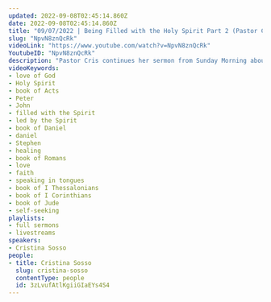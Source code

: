 ```yaml
---
updated: 2022-09-08T02:45:14.860Z
date: 2022-09-08T02:45:14.860Z
title: "09/07/2022 | Being Filled with the Holy Spirit Part 2 (Pastor Cristina Sosso)"
slug: "NpvN8znQcRk"
videoLink: "https://www.youtube.com/watch?v=NpvN8znQcRk"
YoutubeID: "NpvN8znQcRk"
description: "Pastor Cris continues her sermon from Sunday Morning about being filled with the Holy Spirit. In Acts 4, Peter and John spoke boldly about the revelation of Jesus Christ despite the threat of being arrested. This was because they were filled with the Holy Spirit. The Holy Spirit gave them boldness, wisdom, and new revelation. We know this because before being filled with the Spirit, Peter denied Jesus times due to his fear of being arrested, but later on he was transformed by the power of the Spirit. Additionally, the Pharisees and Sadducees were amazed at the wisdom and knowledge that came out of Peter and John's mouths, because they were unlearned men. The Holy Spirit is our teacher in all things, and the infilling of the Spirit should be something that marks all believers. The Baptism of the Holy Spirit may be a one-time event, but the infilling of the Holy Spirit should be a regular occurrence in our lives. This sermon was delivered by Pastor Cristina Sosso at Freedom Fellowship Church International on September 7, 2022."
videoKeywords:
- love of God
- Holy Spirit
- book of Acts
- Peter
- John
- filled with the Spirit
- led by the Spirit
- book of Daniel
- daniel
- Stephen
- healing
- book of Romans
- love
- faith
- speaking in tongues
- book of I Thessalonians
- book of I Corinthians
- book of Jude
- self-seeking
playlists:
- full sermons
- livestreams
speakers:
- Cristina Sosso
people:
- title: Cristina Sosso
  slug: cristina-sosso
  contentType: people
  id: 3zLvufAtlKgiiGIaEYs4S4
---
```

